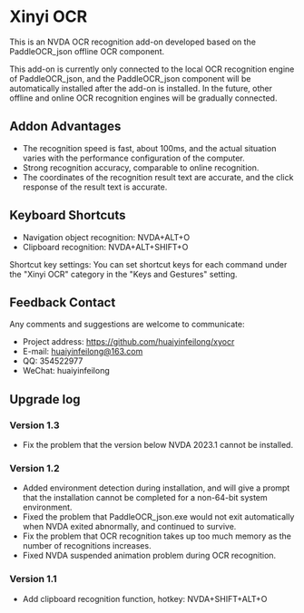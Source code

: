 # Xinyi OCR

This is an NVDA OCR recognition add-on developed based on the PaddleOCR_json offline OCR component.

This add-on is currently only connected to the local OCR recognition engine of PaddleOCR_json, and the PaddleOCR_json component will be automatically installed after the add-on is installed. In the future, other offline and online OCR recognition engines will be gradually connected.

## Addon Advantages

* The recognition speed is fast, about 100ms, and the actual situation varies with the performance configuration of the computer.
* Strong recognition accuracy, comparable to online recognition.
* The coordinates of the recognition result text are accurate, and the click response of the result text is accurate.

## Keyboard Shortcuts

* Navigation object recognition: NVDA+ALT+O
* Clipboard recognition: NVDA+ALT+SHIFT+O

Shortcut key settings: You can set shortcut keys for each command under the "Xinyi OCR" category in the "Keys and Gestures" setting.

## Feedback Contact

Any comments and suggestions are welcome to communicate:

* Project address: https://github.com/huaiyinfeilong/xyocr
* E-mail: huaiyinfeilong@163.com
* QQ: 354522977
* WeChat: huaiyinfeilong

## Upgrade log

### Version 1.3

* Fix the problem that the version below NVDA 2023.1 cannot be installed.

### Version 1.2

* Added environment detection during installation, and will give a prompt that the installation cannot be completed for a non-64-bit system environment.
* Fixed the problem that PaddleOCR_json.exe would not exit automatically when NVDA exited abnormally, and continued to survive.
* Fix the problem that OCR recognition takes up too much memory as the number of recognitions increases.
* Fixed NVDA suspended animation problem during OCR recognition.

### Version 1.1

* Add clipboard recognition function, hotkey: NVDA+SHIFT+ALT+O
